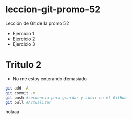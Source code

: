 # leccion-git-promo-52
Lección de Git de la promo 52
- Ejercicio 1
- Ejercicio 2
- Ejercicio 3

# Tritulo 2
- No me estoy enterando demasiado

```bash
git add -A 
git commit -m
git push #secuencia para guardar y subir en el GitHub
git pull #Actualizar
```
holaaa

